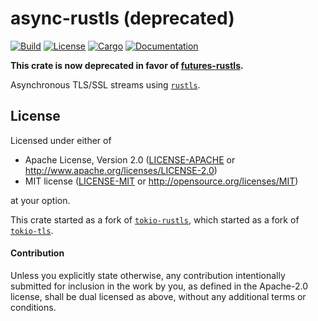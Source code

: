 # async-rustls (deprecated)

[![Build](https://github.com/smol-rs/async-rustls/workflows/Build%20and%20test/badge.svg)](
https://github.com/smol-rs/async-rustls/actions)
[![License](https://img.shields.io/badge/license-Apache--2.0_OR_MIT-blue.svg)](
https://github.com/smol-rs/async-rustls)
[![Cargo](https://img.shields.io/crates/v/async-rustls.svg)](
https://crates.io/crates/async-rustls)
[![Documentation](https://docs.rs/async-rustls/badge.svg)](
https://docs.rs/async-rustls)

**This crate is now deprecated in favor of [futures-rustls](https://crates.io/crates/futures-rustls).**

Asynchronous TLS/SSL streams using [`rustls`].

[`rustls`]: https://docs.rs/rustls

## License

Licensed under either of

 * Apache License, Version 2.0 ([LICENSE-APACHE](LICENSE-APACHE) or http://www.apache.org/licenses/LICENSE-2.0)
 * MIT license ([LICENSE-MIT](LICENSE-MIT) or http://opensource.org/licenses/MIT)

at your option.

This crate started as a fork of [`tokio-rustls`], which started as a fork of [`tokio-tls`].

[`tokio-rustls`]: https://github.com/tokio-rs/tls/tree/master/tokio-rustls
[`tokio-tls`]: https://github.com/alexcrichton/tokio-tls

#### Contribution

Unless you explicitly state otherwise, any contribution intentionally submitted
for inclusion in the work by you, as defined in the Apache-2.0 license, shall be
dual licensed as above, without any additional terms or conditions.
